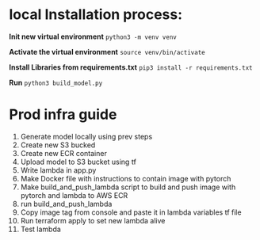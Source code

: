 # local Installation process:
**Init new virtual environment**
`python3 -m venv venv`

**Activate the virtual environment**
`source venv/bin/activate`

**Install Libraries from requirements.txt**
`pip3 install -r requirements.txt`

**Run**
`python3 build_model.py`

# Prod infra guide
1. Generate model locally using prev steps
2. Create new S3 bucked
3. Create new ECR container
4. Upload model to S3 bucket using tf
5. Write lambda in app.py
6. Make Docker file with instructions to contain image with pytorch
7. Make build_and_push_lambda script to build and push image with pytorch and lambda to AWS ECR
8. run build_and_push_lambda
9. Copy image tag from console and paste it in lambda variables tf file
10. Run terraform apply to set new lambda alive
11. Test lambda